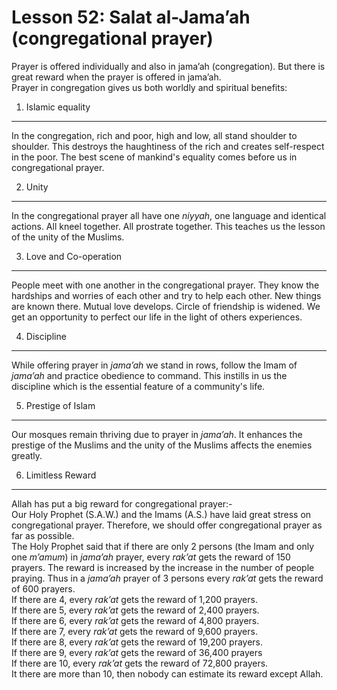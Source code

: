 Lesson 52: Salat al-Jama’ah (congregational prayer)
===================================================

Prayer is offered individually and also in jama’ah (congregation). But
there is great reward when the prayer is offered in jama’ah.  
 Prayer in congregation gives us both worldly and spiritual benefits:

1. Islamic equality
-------------------

In the congregation, rich and poor, high and low, all stand shoulder to
shoulder. This destroys the haughtiness of the rich and creates
self-respect in the poor. The best scene of mankind's equality comes
before us in congregational prayer.

2. Unity
--------

In the congregational prayer all have one *niyyah*, one language and
identical actions. All kneel together. All prostrate together. This
teaches us the lesson of the unity of the Muslims.

3. Love and Co-operation
------------------------

People meet with one another in the congregational prayer. They know the
hardships and worries of each other and try to help each other. New
things are known there. Mutual love develops. Circle of friendship is
widened. We get an opportunity to perfect our life in the light of
others experiences.

4. Discipline
-------------

While offering prayer in *jama’ah* we stand in rows, follow the Imam of
*jama’ah* and practice obedience to command. This instills in us the
discipline which is the essential feature of a community's life.

5. Prestige of Islam
--------------------

Our mosques remain thriving due to prayer in *jama’ah*. It enhances the
prestige of the Muslims and the unity of the Muslims affects the enemies
greatly.

6. Limitless Reward
-------------------

Allah has put a big reward for congregational prayer:-  
 Our Holy Prophet (S.A.W.) and the Imams (A.S.) have laid great stress
on congregational prayer. Therefore, we should offer congregational
prayer as far as possible.  
 The Holy Prophet said that if there are only 2 persons (the Imam and
only one *m’amum*) in *jama’ah* prayer, every *rak’at* gets the reward
of 150 prayers. The reward is increased by the increase in the number of
people praying. Thus in a *jama’ah* prayer of 3 persons every *rak’at*
gets the reward of 600 prayers.  
 If there are 4, every *rak’at* gets the reward of 1,200 prayers.  
 If there are 5, every *rak’at* gets the reward of 2,400 prayers.  
 If there are 6, every *rak’at* gets the reward of 4,800 prayers.  
 If there are 7, every *rak’at* gets the reward of 9,600 prayers.  
 If there are 8, every *rak’at* gets the reward of 19,200 prayers.  
 If there are 9, every *rak’at* gets the reward of 36,400 prayers  
 If there are 10, every *rak’at* gets the reward of 72,800 prayers.  
 It there are more than 10, then nobody can estimate its reward except
Allah.



